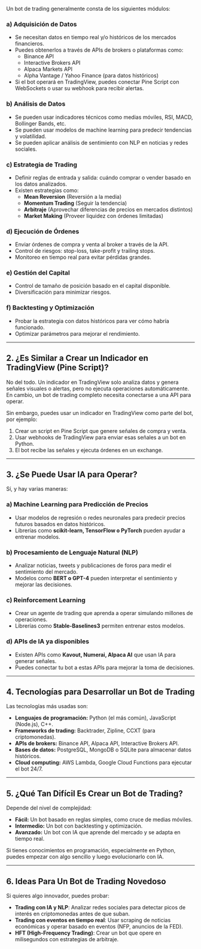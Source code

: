 
Un bot de trading generalmente consta de los siguientes módulos:

### **a) Adquisición de Datos**

- Se necesitan datos en tiempo real y/o históricos de los mercados financieros.
- Puedes obtenerlos a través de APIs de brokers o plataformas como:
    - Binance API
    - Interactive Brokers API
    - Alpaca Markets API
    - Alpha Vantage / Yahoo Finance (para datos históricos)
- Si el bot operará en TradingView, puedes conectar Pine Script con WebSockets o usar su webhook para recibir alertas.

### **b) Análisis de Datos**

- Se pueden usar indicadores técnicos como medias móviles, RSI, MACD, Bollinger Bands, etc.
- Se pueden usar modelos de machine learning para predecir tendencias y volatilidad.
- Se pueden aplicar análisis de sentimiento con NLP en noticias y redes sociales.

### **c) Estrategia de Trading**

- Definir reglas de entrada y salida: cuándo comprar o vender basado en los datos analizados.
- Existen estrategias como:
    - **Mean Reversion** (Reversión a la media)
    - **Momentum Trading** (Seguir la tendencia)
    - **Arbitraje** (Aprovechar diferencias de precios en mercados distintos)
    - **Market Making** (Proveer liquidez con órdenes limitadas)

### **d) Ejecución de Órdenes**

- Enviar órdenes de compra y venta al broker a través de la API.
- Control de riesgos: stop-loss, take-profit y trailing stops.
- Monitoreo en tiempo real para evitar pérdidas grandes.

### **e) Gestión del Capital**

- Control de tamaño de posición basado en el capital disponible.
- Diversificación para minimizar riesgos.

### **f) Backtesting y Optimización**

- Probar la estrategia con datos históricos para ver cómo habría funcionado.
- Optimizar parámetros para mejorar el rendimiento.

---

## **2. ¿Es Similar a Crear un Indicador en TradingView (Pine Script)?**

No del todo. Un indicador en TradingView solo analiza datos y genera señales visuales o alertas, pero no ejecuta operaciones automáticamente. En cambio, un bot de trading completo necesita conectarse a una API para operar.

Sin embargo, puedes usar un indicador en TradingView como parte del bot, por ejemplo:

1. Crear un script en Pine Script que genere señales de compra y venta.
2. Usar webhooks de TradingView para enviar esas señales a un bot en Python.
3. El bot recibe las señales y ejecuta órdenes en un exchange.

---

## **3. ¿Se Puede Usar IA para Operar?**

Sí, y hay varias maneras:

### **a) Machine Learning para Predicción de Precios**

- Usar modelos de regresión o redes neuronales para predecir precios futuros basados en datos históricos.
- Librerías como **scikit-learn, TensorFlow o PyTorch** pueden ayudar a entrenar modelos.

### **b) Procesamiento de Lenguaje Natural (NLP)**

- Analizar noticias, tweets y publicaciones de foros para medir el sentimiento del mercado.
- Modelos como **BERT o GPT-4** pueden interpretar el sentimiento y mejorar las decisiones.

### **c) Reinforcement Learning**

- Crear un agente de trading que aprenda a operar simulando millones de operaciones.
- Librerías como **Stable-Baselines3** permiten entrenar estos modelos.

### **d) APIs de IA ya disponibles**

- Existen APIs como **Kavout, Numerai, Alpaca AI** que usan IA para generar señales.
- Puedes conectar tu bot a estas APIs para mejorar la toma de decisiones.

---

## **4. Tecnologías para Desarrollar un Bot de Trading**

Las tecnologías más usadas son:

- **Lenguajes de programación:** Python (el más común), JavaScript (Node.js), C++.
- **Frameworks de trading:** Backtrader, Zipline, CCXT (para criptomonedas).
- **APIs de brokers:** Binance API, Alpaca API, Interactive Brokers API.
- **Bases de datos:** PostgreSQL, MongoDB o SQLite para almacenar datos históricos.
- **Cloud computing:** AWS Lambda, Google Cloud Functions para ejecutar el bot 24/7.

---

## **5. ¿Qué Tan Difícil Es Crear un Bot de Trading?**

Depende del nivel de complejidad:

- **Fácil:** Un bot basado en reglas simples, como cruce de medias móviles.
- **Intermedio:** Un bot con backtesting y optimización.
- **Avanzado:** Un bot con IA que aprende del mercado y se adapta en tiempo real.

Si tienes conocimientos en programación, especialmente en Python, puedes empezar con algo sencillo y luego evolucionarlo con IA.

---

## **6. Ideas Para Un Bot de Trading Novedoso**

Si quieres algo innovador, puedes probar:

- **Trading con IA y NLP**: Analizar redes sociales para detectar picos de interés en criptomonedas antes de que suban.
- **Trading con eventos en tiempo real**: Usar scraping de noticias económicas y operar basado en eventos (NFP, anuncios de la FED).
- **HFT (High-Frequency Trading)**: Crear un bot que opere en milisegundos con estrategias de arbitraje.